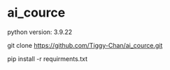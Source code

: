 # ai_cource

python version: 3.9.22

git clone https://github.com/Tiggy-Chan/ai_cource.git

pip install -r requirments.txt
